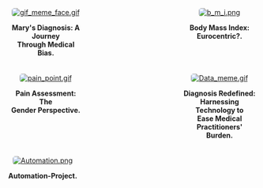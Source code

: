 
<div style="display: flex; flex-direction: column; align-items: baseline; justify-content: space-between;padding: 0 0px;">
   <div style="display: flex;justify-content: center;align-items: baseline;align-self: center;">
        <div style="flex: 1; margin-right: 100px; margin-bottom: 20px; text-align: center;">
            <a href="blog_post_one">
                <img alt="gif_meme_face.gif" src="https://github.com/23W-GBAC/Azukaego_blog/blob/main/blog_gif/gif_meme_face.gif?raw=true" style="max-width: 100%; border-radius: 5px; height: auto;">
            </a>
            <p><strong>Mary's Diagnosis: A Journey <br>Through Medical Bias.</strong></p>
        </div>
        <div style="flex: 1; margin-left: 100px; margin-bottom: 20px; text-align: center;">
            <a href="blog_post_two">
                <img alt="b_m_i.png" src="https://github.com/23W-GBAC/Azukaego_blog/blob/main/blog_gif/b_m_i.png?raw=true" style="max-width: 100%; border-radius: 5px; height: auto;">
            </a>
            <p><strong>Body Mass Index: Eurocentric?.</strong></p>
        </div>
    </div>
</div>
   <div style="display: flex; flex-direction: column; align-items: baseline; justify-content: space-between;padding: 0 0px;">
   <div style="display: flex;justify-content: center;align-items: baseline;align-self: center;">
        <div style="flex: 1; margin-right: 100px; margin-bottom: 20px; text-align: center;">
            <a href="blog_post_three">
                <img alt="pain_point.gif" src="https://github.com/23W-GBAC/Azukaego_blog/blob/main/blog_gif/pain_point.gif?raw=true" style="max-width: 100%; border-radius: 5px; height: auto;">
            </a>
            <p><strong>Pain Assessment: The<br> Gender Perspective.</strong></p>
        </div>
       <div style="flex: 1; margin-left: 100px; margin-bottom: 20px; text-align: center;">
            <a href="blog_post_four">
                <img alt="Data_meme.gif" src="https://github.com/23W-GBAC/Azukaego_blog/blob/main/blog_gif/Data_meme.gif?raw=true" style="max-width: 100%; border-radius: 5px; height: auto;">
            </a>
            <p><strong>Diagnosis Redefined:<br> Harnessing Technology to <br>Ease Medical Practitioners'<br> Burden.</strong></p>
        </div>
   </div>
  <div style="display: flex; justify-content: center; margin-bottom: 20px;">
        <div style="text-align: center;">
            <a href="automations">
                <img alt="Automation.png" src="https://github.com/23W-GBAC/Azukaego_blog/blob/main/blog_gif/Automation.png?raw=true" style="max-width: 100%; border-radius: 5px; height: auto;">
            </a>
            <p><strong>Automation-Project.</strong></p>
        </div>
    </div>
